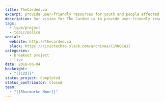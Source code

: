 ```yaml
---
title: TheCarded.ca
excerpt: provide user-friendly resources for youth and people affected by racial profiling.
description: Our vision for The Carded is to provide user-friendly resources for youth and people affected by racial profiling. We welcome collaboration with people from all walks of life, whether you're a parent, teacher, frontline worker, activist, psychologist, artist, designer, journalist or civic professional. We hope to connect you with other concerned citizens and organizations that have crucial information on “carding”.
tags:
  - type/project
  - topic/police
social:
  website: http://thecarded.ca
  slack: https://civictechto.slack.com/archives/C1VNQCW13
categories:
  - breakout project
  - live
date: 2018-06-04
hacknight:
  - "[[122]]"
status_project: Completed
status_contributor: Closed
team:
  - "[[Sharmarke Noor]]"
---
```


